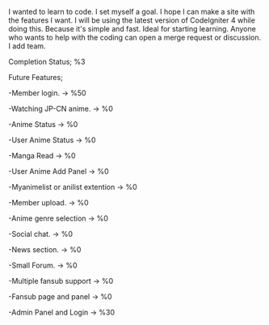 I wanted to learn to code. I set myself a goal. I hope I can make a site with the features I want. I will be using the latest version of CodeIgniter 4 while doing this. Because it's simple and fast. Ideal for starting learning. Anyone who wants to help with the coding can open a merge request or discussion. I add team.

Completion Status; %3 

Future Features;

-Member login. -> %50

-Watching JP-CN anime. -> %0

-Anime Status -> %0

-User Anime Status -> %0

-Manga Read -> %0

-User Anime Add Panel -> %0

-Myanimelist or anilist extention -> %0

-Member upload. -> %0

-Anime genre selection -> %0

-Social chat. -> %0

-News section. -> %0

-Small Forum. -> %0

-Multiple fansub support -> %0

-Fansub page and panel -> %0

-Admin Panel and Login -> %30